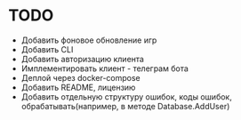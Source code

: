 # TODO

* Добавить фоновое обновление игр
* Добавить CLI
* Добавить авторизацию клиента
* Имплементировать клиент - телеграм бота
* Деплой через docker-compose
* Добавить README, лицензию
* Добавить отдельную структуру ошибок, коды ошибок, обрабатывать(например, в методе Database.AddUser)
